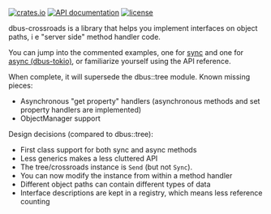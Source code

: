[![crates.io](https://img.shields.io/crates/v/dbus-crossroads.svg)](https://crates.io/crates/dbus-crossroads)
[![API documentation](https://docs.rs/dbus-crossroads/badge.svg)](https://docs.rs/dbus-crossroads)
[![license](https://img.shields.io/crates/l/dbus-crossroads.svg)](https://crates.io/crates/dbus-crossroads)

dbus-crossroads is a library that helps you implement interfaces on object paths, i e
"server side" method handler code.

You can jump into the commented examples, one for [sync](https://github.com/diwic/dbus-rs/blob/master/dbus-crossroads/examples/server_cr.rs)
and one for [async (dbus-tokio)](https://github.com/diwic/dbus-rs/blob/master/dbus-tokio/examples/tokio02_server_cr.rs),
or familiarize yourself using the API reference.

When complete, it will supersede the dbus::tree module. Known missing pieces:

 * Asynchronous "get property" handlers (asynchronous methods and set property handlers are implemented)
 * ObjectManager support

Design decisions (compared to dbus::tree):

 * First class support for both sync and async methods
 * Less generics makes a less cluttered API
 * The tree/crossroads instance is `Send` (but not `Sync`).
 * You can now modify the instance from within a method handler
 * Different object paths can contain different types of data
 * Interface descriptions are kept in a registry, which means less reference counting
